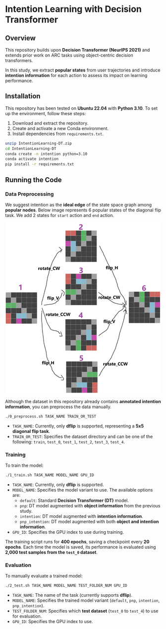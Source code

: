# Intention Learning with Decision Transformer

## Overview

This repository builds upon **Decision Transformer (NeurIPS 2021)** and extends prior work on ARC tasks using object-centric decision transformers.

In this study, we extract **popular states** from user trajectories and introduce **intention information** for each action to assess its impact on learning performance.

## Installation

This repository has been tested on **Ubuntu 22.04** with **Python 3.10**. To set up the environment, follow these steps:

1. Download and extract the repository.
2. Create and activate a new Conda environment.
3. Install dependencies from `requirements.txt`.

```sh
unzip IntentionLearning-DT.zip  
cd IntentionLearning-DT  
conda create -n intention python=3.10  
conda activate intention  
pip install -r requirements.txt
```

## Running the Code

### Data Preprocessing

We suggest intention as the **ideal edge** of the state space graph among **popular nodes**. Below image represents 6 popular states of the diagonal flip task. We add 2 states for `start` action and `end` action.

![Popular States for the Diagonal Flip Task](figure/popular_states.png)


Although the dataset in this repository already contains **annotated intention information**, you can preprocess the data manually.

```sh
./0_preprocess.sh TASK_NAME TRAIN_OR_TEST
```

- `TASK_NAME`: Currently, only **dflip** is supported, representing a **5x5 diagonal flip task**.
- `TRAIN_OR_TEST`: Specifies the dataset directory and can be one of the following: `train`, `test_0`, `test_1`, `test_2`, `test_3`, `test_4`.  

### Training

To train the model:

```sh
./1_train.sh TASK_NAME MODEL_NAME GPU_ID
```

- `TASK_NAME`: Currently, only **dflip** is supported.
- `MODEL_NAME`: Specifies the model variant to use. The available options are:
  - `default`: Standard **Decision Transformer (DT)** model.
  - `pnp`: DT model augmented with **object information** from the previous study.
  - `intention`: DT model augmented with **intention information**.
  - `pnp_intention`: DT model augmented with both **object and intention information**.
- `GPU_ID`: Specifies the GPU index to use during training.

The training script runs for **400 epochs**, saving a checkpoint every **20 epochs**. Each time the model is saved, its performance is evaluated using **2,000 test samples from the `test_0` dataset**.

### Evaluation

To manually evaluate a trained model:

```sh
./2_test.sh TASK_NAME MODEL_NAME TEST_FOLDER_NUM GPU_ID  
```

- `TASK_NAME`: The name of the task (currently supports **dflip**).
- `MODEL_NAME`: Specifies the trained model variant (`default`, `pnp`, `intention`, `pnp_intention`).
- `TEST_FOLDER_NUM`: Specifies which **test dataset** (`test_0` to `test_4`) to use for evaluation.
- `GPU_ID`: Specifies the GPU index to use.
